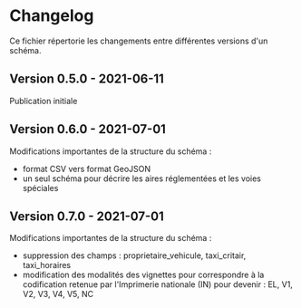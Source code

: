 <MenuSchema />

# Changelog

Ce fichier répertorie les changements entre différentes versions d'un schéma.


## Version 0.5.0 - 2021-06-11

Publication initiale 

## Version 0.6.0 - 2021-07-01

Modifications importantes de la structure du schéma : 
- format CSV vers format GeoJSON
- un seul schéma pour décrire les aires réglementées et les voies spéciales 


## Version 0.7.0 - 2021-07-01

Modifications importantes de la structure du schéma : 
- suppression des champs : proprietaire_vehicule, taxi_critair, taxi_horaires
- modification des modalités des vignettes pour correspondre à la codification retenue par l'Imprimerie nationale (IN) pour devenir : EL, V1, V2, V3, V4, V5, NC

